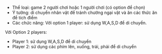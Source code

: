 - Thể loại: game 2 người chơi hoặc 1 người chơi (có option để chọn)
- Ý tưởng: di chuyển nhân vật để tránh chướng ngại vật và ăn các thức ăn để tích điểm 
- Các chức năng: 
Với option 1 player: sử dụng W,A,S,D để di chuyển.

Với Option 2 players: 
+ Player 1: sử dụng W,A,S,D để di chuyển 
+ Player 2: sử dụng các phím lên, xuống, trái, phải để di chuyển
